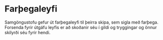 # Farþegaleyfi

Samgöngustofu gefur út farþegaleyfi til þeirra skipa, sem sigla með farþega.  Forsenda fyrir útgáfu leyfis er að skoðanir séu í gildi og tryggingar og önnur skilyrði séu fyrir hendi.

